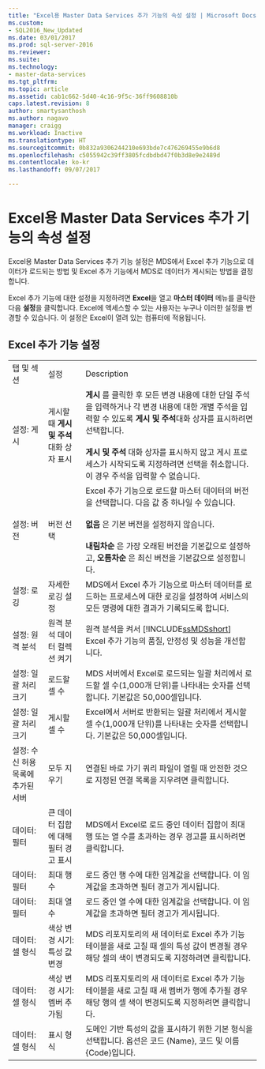 ```yaml
---
title: "Excel용 Master Data Services 추가 기능의 속성 설정 | Microsoft Docs"
ms.custom:
- SQL2016_New_Updated
ms.date: 03/01/2017
ms.prod: sql-server-2016
ms.reviewer: 
ms.suite: 
ms.technology:
- master-data-services
ms.tgt_pltfrm: 
ms.topic: article
ms.assetid: cab1c662-5d40-4c16-9f5c-36ff9608810b
caps.latest.revision: 8
author: smartysanthosh
ms.author: nagavo
manager: craigg
ms.workload: Inactive
ms.translationtype: HT
ms.sourcegitcommit: 0b832a9306244210e693bde7c476269455e9b6d8
ms.openlocfilehash: c5055942c39ff3805fcdbdbd47f0b3d8e9e2489d
ms.contentlocale: ko-kr
ms.lasthandoff: 09/07/2017

---
```

# <a name="setting-properties-for-master-data-services-add-in-for-excel"></a>Excel용 Master Data Services 추가 기능의 속성 설정
  Excel용 Master Data Services 추가 기능 설정은 MDS에서 Excel 추가 기능으로 데이터가 로드되는 방법 및 Excel 추가 기능에서 MDS로 데이터가 게시되는 방법을 결정합니다.  
  
 Excel 추가 기능에 대한 설정을 지정하려면 **Excel**을 열고 **마스터 데이터** 메뉴를 클릭한 다음 **설정**을 클릭합니다. Excel에 액세스할 수 있는 사용자는 누구나 이러한 설정을 변경할 수 있습니다. 이 설정은 Excel이 열려 있는 컴퓨터에 적용됩니다.  
  
## <a name="excel-add-in-settings"></a>Excel 추가 기능 설정  
  
||||  
|-|-|-|  
|탭 및 섹션|설정|Description|  
|설정: 게시|게시할 때 **게시 및 주석** 대화 상자 표시|**게시** 를 클릭한 후 모든 변경 내용에 대한 단일 주석을 입력하거나 각 변경 내용에 대한 개별 주석을 입력할 수 있도록 **게시 및 주석**대화 상자를 표시하려면 선택합니다.<br /><br /> **게시 및 주석** 대화 상자를 표시하지 않고 게시 프로세스가 시작되도록 지정하려면 선택을 취소합니다. 이 경우 주석을 입력할 수 없습니다.|  
|설정: 버전|버전 선택|Excel 추가 기능으로 로드할 마스터 데이터의 버전을 선택합니다. 다음 값 중 하나일 수 있습니다.<br /><br /> **없음** 은 기본 버전을 설정하지 않습니다.<br /><br /> **내림차순** 은 가장 오래된 버전을 기본값으로 설정하고, **오름차순** 은 최신 버전을 기본값으로 설정합니다.|  
|설정: 로깅|자세한 로깅 설정|MDS에서 Excel 추가 기능으로 마스터 데이터를 로드하는 프로세스에 대한 로깅을 설정하여 서비스의 모든 명령에 대한 결과가 기록되도록 합니다.|  
|설정: 원격 분석|원격 분석 데이터 컬렉션 켜기|원격 분석을 켜서 [!INCLUDE[ssMDSshort](../../includes/ssmdsshort-md.md)] Excel 추가 기능의 품질, 안정성 및 성능을 개선합니다.|  
|설정: 일괄 처리 크기|로드할 셀 수|MDS 서버에서 Excel로 로드되는 일괄 처리에서 로드할 셀 수(1,000개 단위)를 나타내는 숫자를 선택합니다. 기본값은 50,000셀입니다.|  
|설정: 일괄 처리 크기|게시할 셀 수|Excel에서 서버로 반환되는 일괄 처리에서 게시할 셀 수(1,000개 단위)를 나타내는 숫자를 선택합니다. 기본값은 50,000셀입니다.|  
|설정: 수신 허용 목록에 추가된 서버|모두 지우기|연결된 바로 가기 쿼리 파일이 열릴 때 안전한 것으로 지정된 연결 목록을 지우려면 클릭합니다.|  
|데이터: 필터|큰 데이터 집합에 대해 필터 경고 표시|MDS에서 Excel로 로드 중인 데이터 집합이 최대 행 또는 열 수를 초과하는 경우 경고를 표시하려면 클릭합니다.|  
|데이터: 필터|최대 행 수|로드 중인 행 수에 대한 임계값을 선택합니다. 이 임계값을 초과하면 필터 경고가 게시됩니다.|  
|데이터: 필터|최대 열 수|로드 중인 열 수에 대한 임계값을 선택합니다. 이 임계값을 초과하면 필터 경고가 게시됩니다.|  
|데이터: 셀 형식|색상 변경 시기: 특성 값 변경|MDS 리포지토리의 새 데이터로 Excel 추가 기능 테이블을 새로 고칠 때 셀의 특성 값이 변경될 경우 해당 셀의 색이 변경되도록 지정하려면 클릭합니다.|  
|데이터: 셀 형식|색상 변경 시기: 멤버 추가됨|MDS 리포지토리의 새 데이터로 Excel 추가 기능 테이블을 새로 고칠 때 새 멤버가 행에 추가될 경우 해당 행의 셀 색이 변경되도록 지정하려면 클릭합니다.|  
|데이터: 셀 형식|표시 형식|도메인 기반 특성의 값을 표시하기 위한 기본 형식을 선택합니다. 옵션은 코드 {Name}, 코드 및 이름 {Code}입니다.|  
  
  

